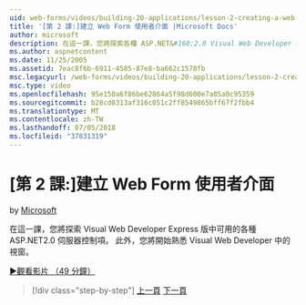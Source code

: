```yaml
---
uid: web-forms/videos/building-20-applications/lesson-2-creating-a-web-forms-user-interface
title: '[第 2 課:]建立 Web Form 使用者介面 |Microsoft Docs'
author: microsoft
description: 在這一課，您將探索各種 ASP.NET&#160;2.0 Visual Web Developer Express 版中可用的伺服器控制項。 此外，您就可以開始...
ms.author: aspnetcontent
ms.date: 11/25/2005
ms.assetid: 7eac8f6b-6911-4585-87e8-ba662c1578fb
msc.legacyurl: /web-forms/videos/building-20-applications/lesson-2-creating-a-web-forms-user-interface
msc.type: video
ms.openlocfilehash: 95e150a6f86be62864a5f98d600e7a05a0c95359
ms.sourcegitcommit: b28cd0313af316c051c2ff8549865bff67f2fbb4
ms.translationtype: MT
ms.contentlocale: zh-TW
ms.lasthandoff: 07/05/2018
ms.locfileid: "37831319"
---
```

<a name="lesson-2-creating-a-web-forms-user-interface"></a>[第 2 課:]建立 Web Form 使用者介面
====================
by [Microsoft](https://github.com/microsoft)

在這一課，您將探索 Visual Web Developer Express 版中可用的各種 ASP.NET2.0 伺服器控制項。 此外，您將開始熟悉 Visual Web Developer 中的視窗。

[&#9654;觀看影片 （49 分鐘）](https://channel9.msdn.com/Blogs/ASP-NET-Site-Videos/lesson-2-creating-a-web-forms-user-interface)

> [!div class="step-by-step"]
> [上一頁](lesson-1-getting-started-with-visual-web-developer-express.md)
> [下一頁](lesson-3-understanding-more-about-events-and-postback.md)
